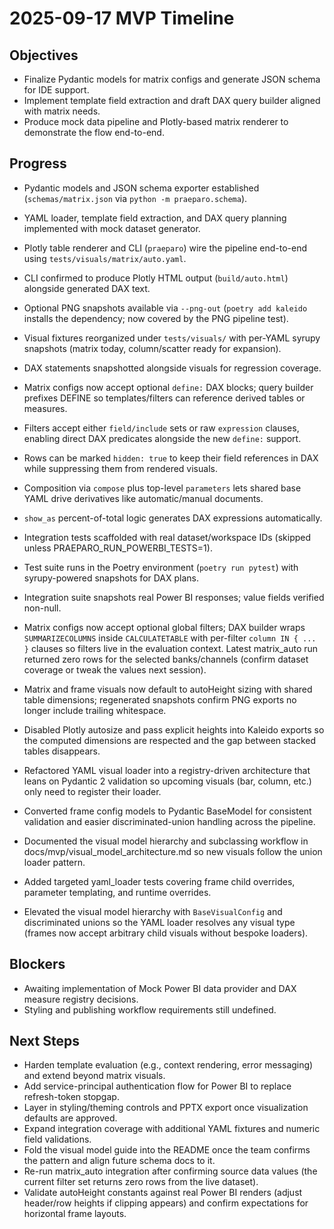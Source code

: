 ﻿# 2025-09-17 MVP Timeline

## Objectives
- Finalize Pydantic models for matrix configs and generate JSON schema for IDE support.
- Implement template field extraction and draft DAX query builder aligned with matrix needs.
- Produce mock data pipeline and Plotly-based matrix renderer to demonstrate the flow end-to-end.

## Progress
- Pydantic models and JSON schema exporter established (`schemas/matrix.json` via `python -m praeparo.schema`).
- YAML loader, template field extraction, and DAX query planning implemented with mock dataset generator.
- Plotly table renderer and CLI (`praeparo`) wire the pipeline end-to-end using `tests/visuals/matrix/auto.yaml`.
- CLI confirmed to produce Plotly HTML output (`build/auto.html`) alongside generated DAX text.
- Optional PNG snapshots available via `--png-out` (`poetry add kaleido` installs the dependency; now covered by the PNG pipeline test).
- Visual fixtures reorganized under `tests/visuals/` with per-YAML syrupy snapshots (matrix today, column/scatter ready for expansion).
- DAX statements snapshotted alongside visuals for regression coverage.
- Matrix configs now accept optional `define:` DAX blocks; query builder prefixes DEFINE so templates/filters can reference derived tables or measures.
- Filters accept either `field/include` sets or raw `expression` clauses, enabling direct DAX predicates alongside the new `define:` support.
- Rows can be marked `hidden: true` to keep their field references in DAX while suppressing them from rendered visuals.
- Composition via `compose` plus top-level `parameters` lets shared base YAML drive derivatives like automatic/manual documents.
- `show_as` percent-of-total logic generates DAX expressions automatically.
- Integration tests scaffolded with real dataset/workspace IDs (skipped unless PRAEPARO_RUN_POWERBI_TESTS=1).
- Test suite runs in the Poetry environment (`poetry run pytest`) with syrupy-powered snapshots for DAX plans.
- Integration suite snapshots real Power BI responses; value fields verified non-null.
- Matrix configs now accept optional global filters; DAX builder wraps `SUMMARIZECOLUMNS` inside `CALCULATETABLE` with per-filter `column IN { ... }` clauses so filters live in the evaluation context. Latest matrix_auto run returned zero rows for the selected banks/channels (confirm dataset coverage or tweak the values next session).

- Matrix and frame visuals now default to autoHeight sizing with shared table dimensions; regenerated snapshots confirm PNG exports no longer include trailing whitespace.
- Disabled Plotly autosize and pass explicit heights into Kaleido exports so the computed dimensions are respected and the gap between stacked tables disappears.
- Refactored YAML visual loader into a registry-driven architecture that leans on Pydantic 2 validation so upcoming visuals (bar, column, etc.) only need to register their loader.
- Converted frame config models to Pydantic BaseModel for consistent validation and easier discriminated-union handling across the pipeline.
- Documented the visual model hierarchy and subclassing workflow in docs/mvp/visual_model_architecture.md so new visuals follow the union loader pattern.
- Added targeted yaml_loader tests covering frame child overrides, parameter templating, and runtime overrides.
- Elevated the visual model hierarchy with `BaseVisualConfig` and discriminated unions so the YAML loader resolves any visual type (frames now accept arbitrary child visuals without bespoke loaders).


## Blockers
- Awaiting implementation of Mock Power BI data provider and DAX measure registry decisions.
- Styling and publishing workflow requirements still undefined.

## Next Steps
- Harden template evaluation (e.g., context rendering, error messaging) and extend beyond matrix visuals.
- Add service-principal authentication flow for Power BI to replace refresh-token stopgap.
- Layer in styling/theming controls and PPTX export once visualization defaults are approved.
- Expand integration coverage with additional YAML fixtures and numeric field validations.
- Fold the visual model guide into the README once the team confirms the pattern and align future schema docs to it.
- Re-run matrix_auto integration after confirming source data values (the current filter set returns zero rows from the live dataset).
- Validate autoHeight constants against real Power BI renders (adjust header/row heights if clipping appears) and confirm expectations for horizontal frame layouts.




